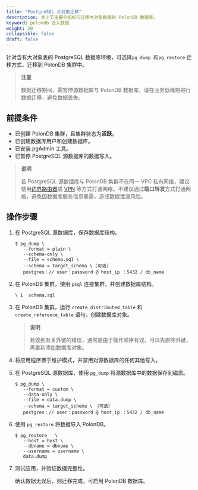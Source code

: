 ```yaml
---
title: "PostgreSQL 大对象迁移"
description: 本小节主要介绍如何迁移大对象数据到 PolonDB 数据库。 
keyword: polondb 迁入数据
weight: 20
collapsible: false
draft: false
---
```



针对含有大对象表的 PostgreSQL 数据库环境，可选择`pg_dump `和`pg_restore` 迁移方式，迁移到 PolonDB 集群中。

> **注意**
> 
> 数据迁移期间，需暂停源数据库与 PolonDB 数据库，请在业务低峰期进行数据迁移，避免数据丢失。

## 前提条件

- 已创建 PolonDB 集群，且集群状态为**活跃**。
- 已创建数据库用户和创建数据库。
- 已安装 pgAdmin 工具。
- 已暂停 PostgreSQL 源数据库的数据写入。
  
> **说明**
> 
> 若 PostgreSQL 源数据库与 PolonDB 集群不在同一 VPC 私有网络，建议使用[边界路由器](../../../../../network/border_router/)或 [VPN](../../../../../network/vpc/manual/vpn/) 等方式打通网络。不建议通过**端口转发**方式打通网络，避免因数据库服务信息暴露，造成数据泄漏风险。

## 操作步骤

1. 在 PostgreSQL 源数据库，保存数据库结构。

    ```shell
    $ pg_dump \ 
       --format = plain \ 
       --schema-only \ 
       --file = schema.sql \ 
       --schema = target_schema \ (可选)
       postgres：// user：password @ host_ip ：5432 / db_name
    ```

2. 在 PolonDB 集群，使用 `psql` 连接集群，并创建数据库结构。

    ```
    \ i  schema.sql
    ```

3. 在 PolonDB 集群，运行 `create_distributed_table` 和 `create_reference_table` 语句，创建数据库对象。
   
   > **说明**
   > 
   > 若收到有关外键的错误，通常是由于操作顺序有误。可以先删除外键，再重新添加数据库对象。

4. 将应用程序置于维护模式，并禁用对源数据库的任何其他写入。

5. 在 PostgreSQL 源数据库，使用 `pg_dump` 将源数据库中的数据保存到磁盘。

    ```shell
    $ pg_dump \ 
       --format = custom \ 
       --data-only \ 
       --file = data.dump \ 
       --schema = target_schema \ （可选）
       postgres：// user：password @ host_ip ：5432 / db_name
    ```

6. 使用 `pg_restore` 将数据导入 PolonDB。

    ```shell
    $ pg_restore   \ 
       --host = host \ 
       --dbname = dbname \ 
       --username = username \
       data.dump
    ```

7. 测试应用，并验证数据完整性。
   
   确认数据无误后，则迁移完成，可启用 PolonDB 数据库。
